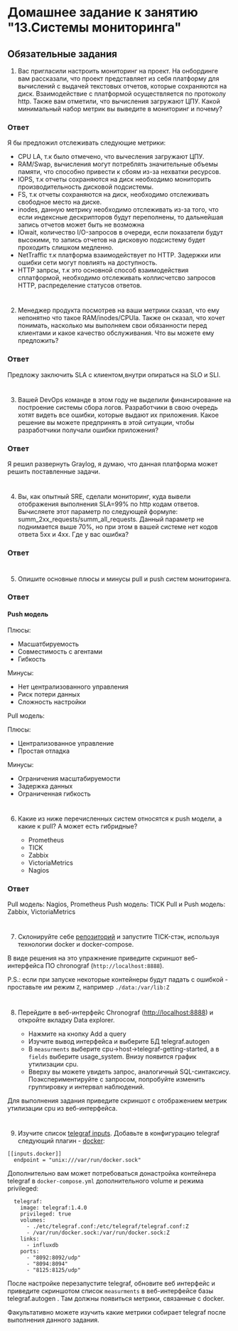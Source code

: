 # Домашнее задание к занятию "13.Системы мониторинга"

## Обязательные задания

1. Вас пригласили настроить мониторинг на проект. На онбординге вам рассказали, что проект представляет из себя
платформу для вычислений с выдачей текстовых отчетов, которые сохраняются на диск. Взаимодействие с платформой
осуществляется по протоколу http. Также вам отметили, что вычисления загружают ЦПУ. Какой минимальный набор метрик вы
выведите в мониторинг и почему?

### Ответ

Я бы предложил отслеживать следующие метрики:

- CPU LA, т.к было отмечено, что вычесления загружают ЦПУ.
- RAM/Swap, вычисления могут потреблять значительные объемы памяти, что способно привести к сбоям из-за нехватки ресурсов.
- IOPS, т.к отчеты сохраняются на диск необходимо мониторить производительность дисковой подсистемы.
- FS, т.к отчеты сохраняются на диск, необходимо отслеживать свободное место на диске.
- inodes, данную метрику необходимо отслеживать из-за того, что если индексные дескрипторов будут переполнены, то дальнейшая запись отчетов может быть не возможна
- IOwait, количество I/O-запросов в очереди, если показатели будут высокими, то запись отчетов на дисковую подсистему будет проходить слишком медленно.
- NetTraffic т.к платформа взаимодействует по HTTP. Задержки или ошибки сети могут повлиять на доступность.
- HTTP запрсы, т.к это основной способ взаимодействия сплатформой, необходимо отслеживать коллисчетсво запросов HTTP, распределение статусов ответов.

#

2. Менеджер продукта посмотрев на ваши метрики сказал, что ему непонятно что такое RAM/inodes/CPUla. Также он сказал,
что хочет понимать, насколько мы выполняем свои обязанности перед клиентами и какое качество обслуживания. Что вы
можете ему предложить?

### Ответ

Предложу заключить SLA c клиентом,внутри опираться на SLO и SLI.

#

3. Вашей DevOps команде в этом году не выделили финансирование на построение системы сбора логов. Разработчики в свою
очередь хотят видеть все ошибки, которые выдают их приложения. Какое решение вы можете предпринять в этой ситуации,
чтобы разработчики получали ошибки приложения?

### Ответ

Я решил развернуть Graylog, я думаю, что данная платформа может решить поставленные задачи.

#

4. Вы, как опытный SRE, сделали мониторинг, куда вывели отображения выполнения SLA=99% по http кодам ответов.
Вычисляете этот параметр по следующей формуле: summ_2xx_requests/summ_all_requests. Данный параметр не поднимается выше
70%, но при этом в вашей системе нет кодов ответа 5xx и 4xx. Где у вас ошибка?

### Ответ

#

5. Опишите основные плюсы и минусы pull и push систем мониторинга.

### Ответ

#### Push модель

Плюсы:

- Масшатбируемость
- Совместимость с агентами
- Гибкость

Минусы:

- Нет централизованного управления
- Риск потери данных
- Сложность настройки

Pull модель:

Плюсы:

- Централизованное управление
- Простая отладка

Минусы:

- Ограничения масштабируемости
- Задержка данных
- Ограниченная гибкость

#

6. Какие из ниже перечисленных систем относятся к push модели, а какие к pull? А может есть гибридные?

    - Prometheus
    - TICK
    - Zabbix
    - VictoriaMetrics
    - Nagios

### Ответ

Pull модель: Nagios, Prometheus
Push модель: TICK
Pull и Push модель: Zabbix, VictoriaMetrics

#

7. Склонируйте себе [репозиторий](https://github.com/influxdata/sandbox/tree/master) и запустите TICK-стэк,
используя технологии docker и docker-compose.

В виде решения на это упражнение приведите скриншот веб-интерфейса ПО chronograf (`http://localhost:8888`).

P.S.: если при запуске некоторые контейнеры будут падать с ошибкой - проставьте им режим `Z`, например
`./data:/var/lib:Z`

#

8. Перейдите в веб-интерфейс Chronograf (<http://localhost:8888>) и откройте вкладку Data explorer.

    - Нажмите на кнопку Add a query
    - Изучите вывод интерфейса и выберите БД telegraf.autogen
    - В `measurments` выберите cpu->host->telegraf-getting-started, а в `fields` выберите usage_system. Внизу появится график утилизации cpu.
    - Вверху вы можете увидеть запрос, аналогичный SQL-синтаксису. Поэкспериментируйте с запросом, попробуйте изменить группировку и интервал наблюдений.

Для выполнения задания приведите скриншот с отображением метрик утилизации cpu из веб-интерфейса.

#

9. Изучите список [telegraf inputs](https://github.com/influxdata/telegraf/tree/master/plugins/inputs).
Добавьте в конфигурацию telegraf следующий плагин - [docker](https://github.com/influxdata/telegraf/tree/master/plugins/inputs/docker):

```
[[inputs.docker]]
  endpoint = "unix:///var/run/docker.sock"
```

Дополнительно вам может потребоваться донастройка контейнера telegraf в `docker-compose.yml` дополнительного volume и
режима privileged:

```
  telegraf:
    image: telegraf:1.4.0
    privileged: true
    volumes:
      - ./etc/telegraf.conf:/etc/telegraf/telegraf.conf:Z
      - /var/run/docker.sock:/var/run/docker.sock:Z
    links:
      - influxdb
    ports:
      - "8092:8092/udp"
      - "8094:8094"
      - "8125:8125/udp"
```

После настройке перезапустите telegraf, обновите веб интерфейс и приведите скриншотом список `measurments` в
веб-интерфейсе базы telegraf.autogen . Там должны появиться метрики, связанные с docker.

Факультативно можете изучить какие метрики собирает telegraf после выполнения данного задания.
